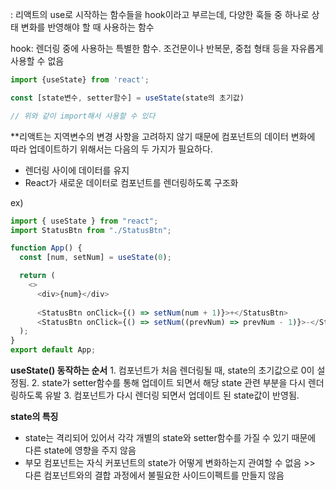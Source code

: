 : 리액트의 use로 시작하는 함수들을 hook이라고 부르는데, 다양한 훅들 중 하나로 상태 변화를 반영해야 할 때 사용하는 함수

hook: 렌더링 중에 사용하는 특별한 함수. 조건문이나 반복문, 중첩 형태 등을 자유롭게 사용할 수 없음

```Javascript
import {useState} from 'react';

const [state변수, setter함수] = useState(state의 초기값)

// 위와 같이 import해서 사용할 수 있다
```

**리액트는 지역변수의 변경 사항을 고려하지 않기 때문에 컴포넌트의 데이터 변화에 따라 업데이트하기 위해서는 다음의 두 가지가 필요하다.

-  렌더링 사이에 데이터를 유지
-  React가 새로운 데이터로 컴포넌트를 렌더링하도록 구조화

ex)
```Javascript
import { useState } from "react";
import StatusBtn from "./StatusBtn";

function App() {
  const [num, setNum] = useState(0);

  return (
    <>
      <div>{num}</div>
    
      <StatusBtn onClick={() => setNum(num + 1)}>+</StatusBtn>
      <StatusBtn onClick={() => setNum((prevNum) => prevNum - 1)}>-</StatusBtn>
  );
}
export default App;
```

**useState() 동작하는 순서**
    1. 컴포넌트가 처음 렌더링될 때, state의 초기값으로 0이 설정됨.
    2. state가 setter함수를 통해 업데이트 되면서 해당 state 관련 부분을 다시 렌더링하도록 유발
    3. 컴포넌트가 다시 렌더링 되면서 업데이트 된 state값이 반영됨.


**state의 특징**
- state는 격리되어 있어서 각각 개별의 state와 setter함수를 가질 수 있기 때문에 다른 state에 영향을 주지 않음
- 부모 컴포넌트는 자식 커포넌트의 state가 어떻게 변화하는지 관여할 수 없음 >> 다른 컴포넌트와의 결합 과정에서 불필요한 사이드이펙트를 만들지 않음



